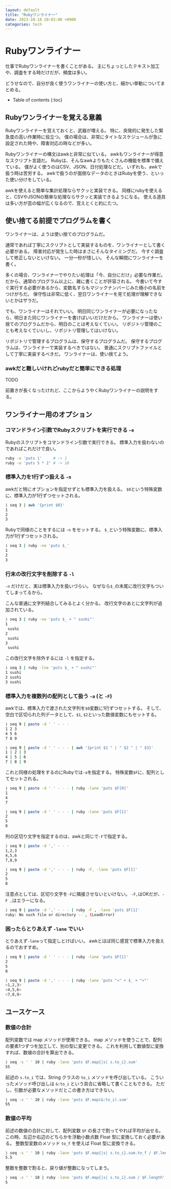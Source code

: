 ```yaml
---
layout: default
title: "Rubyワンライナー"
date: 2023-10-18 20:03:00 +0900
categories: tech
---
```


# Rubyワンライナー

仕事でRubyワンライナーを書くことがある。
主にちょっとしたテキスト加工や、調査をする時だけだが、頻度は多い。

どうせなので、自分が良く使うワンライナーの使い方と、細かい挙動についてまとめる。

* Table of contents
{:toc}

## Rubyワンライナーを覚える意義

Rubyワンライナーを覚えておくと、武器が増える。
特に、突発的に発生した緊急度の高い作業時に役立つ。
僕の場合は、非常にタイトなスケジュールが急に設定された時や、障害対応の時などが多い。

Rubyワンライナーの構文はawkと非常に似ている。
awkもワンライナーが得意なスクリプト言語だ。
Rubyは、そんなawkよりもたくさんの機能を標準で備えている。
僕がよく使うのはCSV、JSON、日付処理などだ。
いずれも、awkで扱う時は苦労する。
awkで扱うのが面倒なデータのときはRubyを使う、といった使い分けをしている。

awkを使えると簡単な集計処理ならサクッと実装できる。
同様にrubyを使えると、CSVやJSONの簡単な処理ならサクッと実装できるようになる。
使える道具は多い方が芸の幅が広くなるので、覚えとくと約にたつ。

## 使い捨てる前提でプログラムを書く

ワンライナーは、ようは使い捨てのプログラムだ。

通常であれば丁寧にスクリプトとして実装するものを、ワンライナーとして書く必要がある。
障害対応が発生した時はまさにそんなタイミングだ。
今すぐ調査して修正しないといけない。
一分一秒が惜しい。
そんな瞬間にワンライナーを書く。

多くの場合、ワンライナーでやりたい処理は「今、自分にだけ」必要な作業だ。
だから、通常のプログラム以上に、雑に書くことが許容される。
今書いて今すぐ実行する必要があるから、変数名すらもマジックナンバーじみた極小の名前をつけがちだ。
保守性は非常に低く、翌日ワンライナーを見て処理が理解できないとかはザラだ。

でも、ワンライナーはそれでいい。
明日同じワンライナーが必要になったなら、明日また同じワンライナーを書けばいいだけだから。
ワンライナーは使い捨てのプログラムだから、明日のことは考えなくていい。
リポジトリ管理のことも考えなくていいし、リポジトリ管理してはいけない。

リポジトリで管理するプログラムは、保守するプログラムだ。
保守するプログラムは、ワンライナーで実装するべきではない。
普通にスクリプトファイルとして丁寧に実装するべきだ。
ワンライナーは、使い捨てよう。

### awkだと難しいけれどrubyだと簡単にできる処理

TODO

前置きが長くなったけれど、ここからようやくRubyワンライナーの説明をする。

## ワンライナー用のオプション

### コマンドライン引数でRubyスクリプトを実行できる `-e`

Rubyのスクリプトをコマンドライン引数で実行できる。
標準入力を扱わないのであればこれだけで良い。

```bash
ruby -e 'puts 1'     # -> 1
ruby -e 'puts 5 * 2' # -> 10
```

### 標準入力を1行ずつ扱える `-n`

awkだと特にオプションを指定せずとも標準入力を扱える。
`$0`という特殊変数に、標準入力が1行ずつセットされる。

```bash
⟩ seq 3 | awk '{print $0}'
1
2
3
```

Rubyで同様のことをするには `-n` をセットする。
`$_`という特殊変数に、標準入力が1行ずつセットされる。

```bash
⟩ seq 3 | ruby -ne 'puts $_'
1
2
3
```

### 行末の改行文字を削除する `-l`

`-n` だけだと、実は標準入力を扱いづらい。
なぜなら`$_`の末尾に改行文字もついてしまってるから。

こんな普通に文字列結合してみるとよく分かる。
改行文字のあとに文字列が追加されている。

```bash
⟩ seq 3 | ruby -ne 'puts $_ + " sushi"'
1
 sushi
2
 sushi
3
 sushi
```

この改行文字を除外するには `-l` を指定する。

```bash
⟩ seq 3 | ruby -lne 'puts $_ + " sushi"'
1 sushi
2 sushi
3 sushi
```

### 標準入力を複数列の配列として扱う `-a` (と `-F`)

awkでは、標準入力で渡された文字列を`$0`変数に1行ずつセットする。
そして、空白で区切られた列データとして、`$1`, `$2`といった数値変数にもセットする。

```bash
⟩ seq 9 | paste -d ' ' - - -
1 2 3
4 5 6
7 8 9

⟩ seq 9 | paste -d ' ' - - - | awk '{print $1 " | " $2 " | " $3}'
1 | 2 | 3
4 | 5 | 6
7 | 8 | 9
```

これと同様の処理をするのにRubyでは`-a`を指定する。
特殊変数`$F`に、配列としてセットされる。

```bash
⟩ seq 9 | paste -d ' ' - - - | ruby -lane 'puts $F[0]'
1
4
7

⟩ seq 9 | paste -d ' ' - - - | ruby -lane 'puts $F[1]'
2
5
8
```

列の区切り文字を指定するのは、awkと同じで`-F`で指定する。

```bash
⟩ seq 9 | paste -d ',' - - -
1,2,3
4,5,6
7,8,9

⟩ seq 9 | paste -d ',' - - - | ruby -F, -lane 'puts $F[1]'
2
5
8
```

注意点としては、区切り文字を`-F`に隣接させないといけない。
`-F,`はOKだが、`-F ,`はエラーになる。

```bash
⟩ seq 9 | paste -d ',' - - - | ruby -F , -lane 'puts $F[1]'
ruby: No such file or directory -- , (LoadError)
```

### 困ったらとりあえず `-lane` でいい

とりあえず`-lane`って指定しとけばいい。
awkとほぼ同じ感覚で標準入力を扱えるのでおすすめ。

```bash
⟩ seq 9 | paste -d ' ' - - - | ruby -lane 'puts $F[1]'
2
5
8

⟩ seq 9 | paste -d ',' - - - | ruby -lane 'puts "<" + $_ + ">"'
<1,2,3>
<4,5,6>
<7,8,9>
```

## ユースケース

### 数値の合計

配列変数では map メソッドが使用できる。
map メソッドを使うことで、配列の要素1つずつを加工して、別の型に変更できる。
これを利用して数値型に変換すれば、数値の合計を算出できる。

```bash
⟩ seq -s ' ' 10 | ruby -lane 'puts $F.map{|s| s.to_i}.sum'
55
```

前述の `s.to_i` では、String クラスの `to_i` メソッドを呼び出している。
こういったメソッド呼び出しは `&:to_i` という具合に省略して書くこともできる。
ただし、引数が必要なメソッドだとこの書き方はできない。

```bash
⟩ seq -s ' ' 10 | ruby -lane 'puts $F.map(&:to_i).sum'
55
```

### 数値の平均

前述の数値の合計に対して、配列変数 `$F` の長さで割ってやれば平均が出せる。
この時、左辺か右辺のどちらかを浮動小数点数 Float 型に変換しておく必要がある。
整数型変数のメソッド `to_f` を使えば Float 型に変換できる。

```bash
⟩ seq -s ' ' 10 | ruby -lane 'puts $F.map{|s| s.to_i}.sum.to_f / $F.length'
5.5
```

整数を整数で割ると、戻り値が整数になってしまう。

```bash
⟩ seq -s ' ' 10 | ruby -lane 'puts $F.map{|s| s.to_i}.sum / $F.length'
5
```
